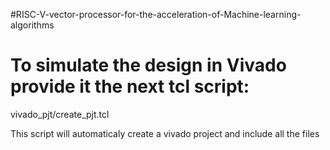 #RISC-V-vector-processor-for-the-acceleration-of-Machine-learning-algorithms


# To simulate the design in Vivado provide it the next tcl script:

  vivado_pjt/create_pjt.tcl

This script will automaticaly create a vivado project and include all the files

  